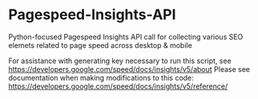# Pagespeed-Insights-API
Python-focused Pagespeed Insights API call for collecting various SEO elemets related to page speed across desktop &amp; mobile


For assistance with generating key necessary to run this script, see https://developers.google.com/speed/docs/insights/v5/about
Please see documentation when making modifications to this code: https://developers.google.com/speed/docs/insights/v5/reference/
